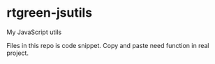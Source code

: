 # rtgreen-jsutils
My JavaScript utils

Files in this repo is code snippet. Copy and paste need function in real project.

